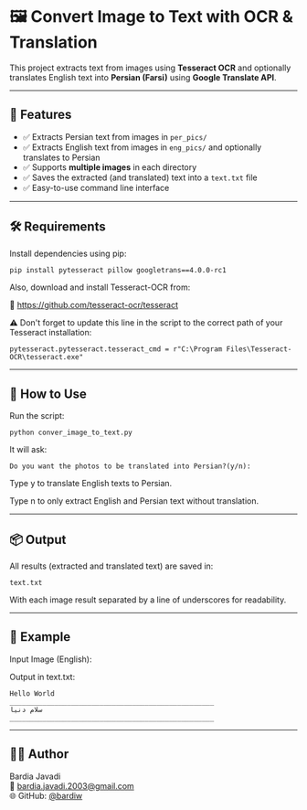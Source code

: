 # 🖼️ Convert Image to Text with OCR & Translation

This project extracts text from images using **Tesseract OCR** and optionally translates English text into **Persian (Farsi)** using **Google Translate API**.

---

## 📌 Features

- ✅ Extracts Persian text from images in `per_pics/`
- ✅ Extracts English text from images in `eng_pics/` and optionally translates to Persian
- ✅ Supports **multiple images** in each directory
- ✅ Saves the extracted (and translated) text into a `text.txt` file
- ✅ Easy-to-use command line interface

---

## 🛠️ Requirements

Install dependencies using pip:

```bash
pip install pytesseract pillow googletrans==4.0.0-rc1
```

Also, download and install Tesseract-OCR from:

🔗 https://github.com/tesseract-ocr/tesseract

⚠️ Don't forget to update this line in the script to the correct path of your Tesseract installation:

```
pytesseract.pytesseract.tesseract_cmd = r"C:\Program Files\Tesseract-OCR\tesseract.exe"
```

---

## 🚀 How to Use
Run the script:

```
python conver_image_to_text.py
```
It will ask:

```
Do you want the photos to be translated into Persian?(y/n):
```
Type y to translate English texts to Persian.

Type n to only extract English and Persian text without translation.

---

## 📦 Output
All results (extracted and translated text) are saved in:

```
text.txt
```
With each image result separated by a line of underscores for readability.

---

## 📍 Example
Input Image (English):

Output in text.txt:
```
Hello World
__________________________________________________
سلام دنیا
__________________________________________________
```

---

## 👨‍💻 Author
 Bardia Javadi   
  📧 bardia.javadi.2003@gmail.com    
  🌐 GitHub: [@bardiw](https://github.com/bardiw)   
